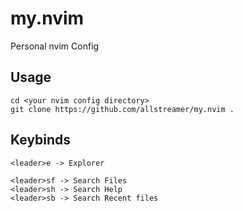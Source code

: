# my.nvim
Personal nvim Config

## Usage
```
cd <your nvim config directory>
git clone https://github.com/allstreamer/my.nvim .
```

## Keybinds
```
<leader>e -> Explorer

<leader>sf -> Search Files
<leader>sh -> Search Help
<leader>sb -> Search Recent files
```
